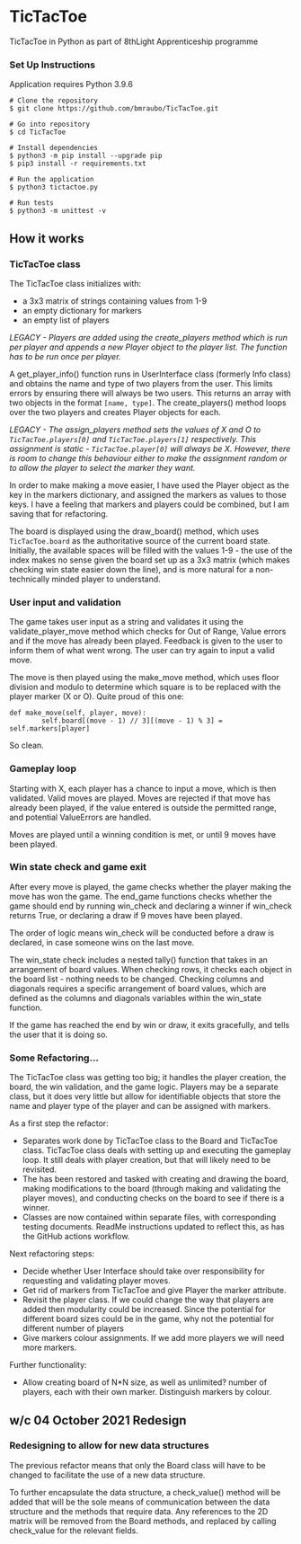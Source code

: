 # TicTacToe
TicTacToe in Python as part of 8thLight Apprenticeship programme

### Set Up Instructions

Application requires Python 3.9.6

```
# Clone the repository
$ git clone https://github.com/bmraubo/TicTacToe.git

# Go into repository
$ cd TicTacToe

# Install dependencies
$ python3 -m pip install --upgrade pip
$ pip3 install -r requirements.txt

# Run the application
$ python3 tictactoe.py

# Run tests
$ python3 -m unittest -v 
```

## How it works

### TicTacToe class

The TicTacToe class initializes with:
- a 3x3 matrix of strings containing values from 1-9
- an empty dictionary for markers
- an empty list of players

*LEGACY - Players are added using the create_players method which is run per player and appends a new Player object to the player list. The function has to be run once per player.*

A get_player_info() function runs in UserInterface class (formerly Info class) and obtains the name and type of two players from the user. This limits errors by ensuring there will always be two users. This returns an array with two objects in the format `[name, type]`. The create_players() method loops over the two players and creates Player objects for each.

*LEGACY - The assign_players method sets the values of X and O to `TicTacToe.players[0]` and `TicTacToe.players[1]` respectively. This assignment is static - `TicTacToe.player[0]` will always be X. However, there is room to change this behaviour either to make the assignment random or to allow the player to select the marker they want.* 

In order to make making a move easier, I have used the Player object as the key in the markers dictionary, and assigned the markers as values to those keys. I have a feeling that markers and players could be combined, but I am saving that for refactoring.

The board is displayed using the draw_board() method, which uses `TicTacToe.board` as the authoritative source of the current board state. Initially, the available spaces will be filled with the values 1-9 - the use of the index makes no sense given the board set up as a 3x3 matrix (which makes checking win state easier down the line), and is more natural for a non-technically minded player to understand.

### User input and validation

The game takes user input as a string and validates it using the validate_player_move method which checks for Out of Range, Value errors and if the move has already been played. Feedback is given to the user to inform them of what went wrong. The user can try again to input a valid move. 

The move is then played using the make_move method, which uses floor division and modulo to determine which square is to be replaced with the player marker (X or O). Quite proud of this one:

```
def make_move(self, player, move):
        self.board[(move - 1) // 3][(move - 1) % 3] = self.markers[player]
```

So clean.

### Gameplay loop

Starting with X, each player has a chance to input a move, which is then validated. Valid moves are played. Moves are rejected if that move has already been played, if the value entered is outside the permitted range, and potential ValueErrors are handled.

Moves are played until a winning condition is met, or until 9 moves have been played. 

### Win state check and game exit

After every move is played, the game checks whether the player making the move has won the game. The end_game functions checks whether the game should end by running win_check and declaring a winner if win_check returns True, or declaring a draw if 9 moves have been played. 

The order of logic means win_check will be conducted before a draw is declared, in case someone wins on the last move. 

The win_state check includes a nested tally() function that takes in an arrangement of board values. When checking rows, it checks each object in the board list - nothing needs to be changed. Checking columns and diagonals requires a specific arrangement of board values, which are defined as the columns and diagonals variables within the win_state function.

If the game has reached the end by win or draw, it exits gracefully, and tells the user that it is doing so.

### Some Refactoring...

The TicTacToe class was getting too big; it handles the player creation, the board, the win validation, and the game logic. Players may be a separate class, but it does very little but allow for identifiable objects that store the name and player type of the player and can be assigned with markers.

As a first step the refactor:

- Separates work done by TicTacToe class to the Board and TicTacToe class. TicTacToe class deals with setting up and executing the gameplay loop. It still deals with player creation, but that will likely need to be revisited.
- The has been restored and tasked with creating and drawing the board, making modifications to the board (through making and validating the player moves), and conducting checks on the board to see if there is a winner. 
- Classes are now contained within separate files, with corresponding testing documents. ReadMe instructions updated to reflect this, as has the GitHub actions workflow.

Next refactoring steps:
- Decide whether User Interface should take over responsibility for requesting and validating player moves.
- Get rid of markers from TicTacToe and give Player the marker attribute.
- Revisit the player class. If we could change the way that players are added then modularity could be increased. Since the potential for different board sizes could be in the game, why not the potential for different number of players
- Give markers colour assignments. If we add more players we will need more markers.

Further functionality:
- Allow creating board of N*N size, as well as unlimited? number of players, each with their own marker. Distinguish markers by colour.

## w/c 04 October 2021 Redesign

### Redesigning to allow for new data structures

The previous refactor means that only the Board class will have to be changed to facilitate the use of a new data structure.

To further encapsulate the data structure, a check_value() method will be added that will be the sole means of communication between the data structure and the methods that require data. Any references to the 2D matrix will be removed from the Board methods, and replaced by calling check_value for the relevant fields. 



